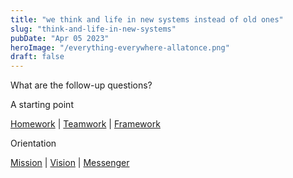 ```yaml
---
title: "we think and life in new systems instead of old ones"
slug: "think-and-life-in-new-systems"
pubDate: "Apr 05 2023"
heroImage: "/everything-everywhere-allatonce.png"
draft: false
---
```


What are the follow-up questions?

A starting point

[Homework](http://kiss-yourself.world) | [Teamwork](http://everyone-everywhere-alltogether.world) | [Framework](http://kiss-everything.world)

Orientation

[Mission](http://kiss-everything.world) | [Vision](http://kiss-everything.world) | [Messenger](http://kiss-everything.world)
